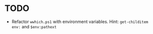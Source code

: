 # TODO

* Refactor `wwhich.ps1` with environment variables. Hint: `get-childitem env:` and `$env:pathext`
